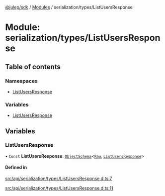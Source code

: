 [@julep/sdk](../README.md) / [Modules](../modules.md) / serialization/types/ListUsersResponse

# Module: serialization/types/ListUsersResponse

## Table of contents

### Namespaces

- [ListUsersResponse](serialization_types_ListUsersResponse.ListUsersResponse.md)

### Variables

- [ListUsersResponse](serialization_types_ListUsersResponse.md#listusersresponse)

## Variables

### ListUsersResponse

• `Const` **ListUsersResponse**: [`ObjectSchema`](core_schemas_builders_object_types.md#objectschema)\<[`Raw`](../interfaces/serialization_types_ListUsersResponse.ListUsersResponse.Raw.md), [`ListUsersResponse`](../interfaces/api_types_ListUsersResponse.ListUsersResponse.md)\>

#### Defined in

[src/api/serialization/types/ListUsersResponse.d.ts:7](https://github.com/julep-ai/samantha-monorepo/blob/9aefd53/sdks/js/src/api/serialization/types/ListUsersResponse.d.ts#L7)

[src/api/serialization/types/ListUsersResponse.d.ts:11](https://github.com/julep-ai/samantha-monorepo/blob/9aefd53/sdks/js/src/api/serialization/types/ListUsersResponse.d.ts#L11)
